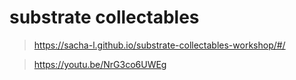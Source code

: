 # substrate collectables

> https://sacha-l.github.io/substrate-collectables-workshop/#/

> https://youtu.be/NrG3co6UWEg
